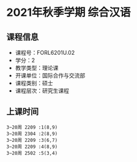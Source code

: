 # 2021年秋季学期 综合汉语 






## 课程信息

- 课程号：FORL6201U.02
- 学分：2
- 教学类型：理论课
- 开课单位：国际合作与交流部
- 课程类别：硕士
- 课程层次：研究生课程

## 上课时间

```
3~20周 2209 :1(8,9)
3~20周 2304 :2(8,9)
3~20周 2209 :3(6,7)
3~20周 2209 :4(8,9)
3~20周 2502 :5(3,4)
```

